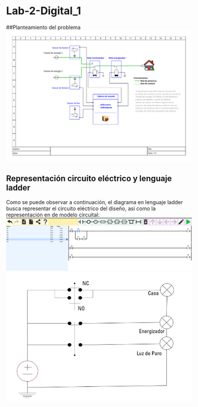 # Lab-2-Digital_1

##Planteamiento del problema
![diagrama-situacion-problema](./diagrama-situacion-problema.png)

## Representación circuito eléctrico y lenguaje ladder 
Como se puede observar a continuación, el diagrama en lenguaje ladder busca representar el circuito eléctrico del diseño, así como la representación en de modelo circuital:
![diagrama_ladder](./diagrama_ladder.png)
![modelo_circuito](./modelo_circuito.png)

